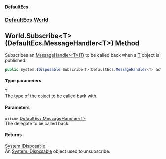#### [DefaultEcs](./index.md 'index')
### [DefaultEcs](./DefaultEcs.md 'DefaultEcs').[World](./DefaultEcs-World.md 'DefaultEcs.World')
## World.Subscribe&lt;T&gt;(DefaultEcs.MessageHandler&lt;T&gt;) Method
Subscribes an [MessageHandler&lt;T&gt;(T)](./DefaultEcs-MessageHandler-T-(T).md 'DefaultEcs.MessageHandler&lt;T&gt;(T)') to be called back when a [T](#DefaultEcs-World-Subscribe-T-(DefaultEcs-MessageHandler-T-)-T 'DefaultEcs.World.Subscribe&lt;T&gt;(DefaultEcs.MessageHandler&lt;T&gt;).T') object is published.  
```csharp
public System.IDisposable Subscribe<T>(DefaultEcs.MessageHandler<T> action);
```
#### Type parameters
<a name='DefaultEcs-World-Subscribe-T-(DefaultEcs-MessageHandler-T-)-T'></a>
`T`  
The type of the object to be called back with.  
  
#### Parameters
<a name='DefaultEcs-World-Subscribe-T-(DefaultEcs-MessageHandler-T-)-action'></a>
`action` [DefaultEcs.MessageHandler&lt;](./DefaultEcs-MessageHandler-T-(T).md 'DefaultEcs.MessageHandler&lt;T&gt;(T)')[T](#DefaultEcs-World-Subscribe-T-(DefaultEcs-MessageHandler-T-)-T 'DefaultEcs.World.Subscribe&lt;T&gt;(DefaultEcs.MessageHandler&lt;T&gt;).T')[&gt;](./DefaultEcs-MessageHandler-T-(T).md 'DefaultEcs.MessageHandler&lt;T&gt;(T)')  
The delegate to be called back.  
  
#### Returns
[System.IDisposable](https://docs.microsoft.com/en-us/dotnet/api/System.IDisposable 'System.IDisposable')  
An [System.IDisposable](https://docs.microsoft.com/en-us/dotnet/api/System.IDisposable 'System.IDisposable') object used to unsubscribe.  

